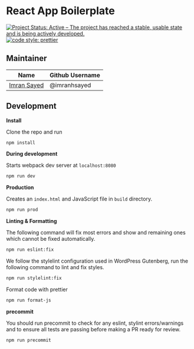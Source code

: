 # React App Boilerplate
[![Project Status: Active – The project has reached a stable, usable state and is being actively developed.](https://www.repostatus.org/badges/latest/active.svg)](https://www.repostatus.org/#active) [![code style: prettier](https://img.shields.io/badge/code_style-prettier-ff69b4.svg?style=flat-square)](https://github.com/prettier/prettier)



## Maintainer

| Name                                                   | Github Username |
|--------------------------------------------------------|-----------------|
| [Imran Sayed](mailto:codeytek.academy@gmail.com)       |  @imranhsayed   |

## Development

**Install**

Clone the repo and run

```bash
npm install
```

**During development**

Starts webpack dev server at `localhost:8080`

```bash
npm run dev
```

**Production**

Creates an `index.html` and JavaScript file in `build` directory.

```bash
npm run prod
```

**Linting & Formatting**

The following command will fix most errors and show and remaining ones which cannot be fixed automatically.

```bash
npm run eslint:fix
```

We follow the stylelint configuration used in WordPress Gutenberg, run the following command to lint and fix styles.

```bash
npm run stylelint:fix
```

Format code with prettier

```bash
npm run format-js
```

**precommit**

You should run precommit to check for any eslint, stylint errors/warnings and to ensure all tests are passing before making a PR ready for review.

```bash
npm run precommit
```
